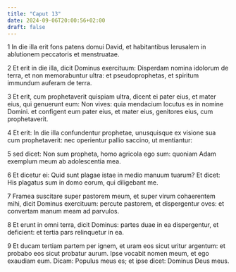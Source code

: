 ```yaml
---
title: "Caput 13"
date: 2024-09-06T20:00:56+02:00
draft: false
---
```



1 In die illa erit fons patens domui David, et habitantibus Ierusalem in ablutionem peccatoris et menstruatae.

2 Et erit in die illa, dicit Dominus exercituum: Disperdam nomina idolorum de terra, et non memorabuntur ultra: et pseudoprophetas, et spiritum immundum auferam de terra.

3 Et erit, cum prophetaverit quispiam ultra, dicent ei pater eius, et mater eius, qui genuerunt eum: Non vives: quia mendacium locutus es in nomine Domini. et configent eum pater eius, et mater eius, genitores eius, cum prophetaverit.

4 Et erit: In die illa confundentur prophetae, unusquisque ex visione sua cum prophetaverit: nec operientur pallio saccino, ut mentiantur:

5 sed dicet: Non sum propheta, homo agricola ego sum: quoniam Adam exemplum meum ab adolescentia mea.

6 Et dicetur ei: Quid sunt plagae istae in medio manuum tuarum? Et dicet: His plagatus sum in domo eorum, qui diligebant me.

7 Framea suscitare super pastorem meum, et super virum cohaerentem mihi, dicit Dominus exercituum: percute pastorem, et dispergentur oves: et convertam manum meam ad parvulos.

8 Et erunt in omni terra, dicit Dominus: partes duae in ea dispergentur, et deficient: et tertia pars relinquetur in ea.

9 Et ducam tertiam partem per ignem, et uram eos sicut uritur argentum: et probabo eos sicut probatur aurum. Ipse vocabit nomen meum, et ego exaudiam eum. Dicam: Populus meus es; et ipse dicet: Dominus Deus meus.

